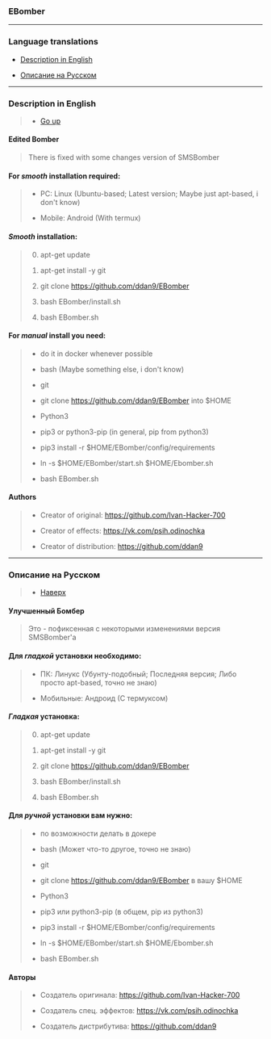 ### EBomber

----------------------------------------------

### Language translations

- [Description in English](#Description-in-English)

- [Описание на Русском](#Описание-на-Русском)

----------------------------------------------

### Description in English 

> - [Go up](#Language-translations)

#### Edited Bomber

> There is fixed with some changes version of SMSBomber

#### For ***smooth*** installation required: 

> - PC: Linux (Ubuntu-based; Latest version; Maybe just apt-based, i don't know)
>  
> - Mobile: Android (With termux)

#### ***Smooth*** installation:

> 0. apt-get update
>
> 1. apt-get install -y git
>
> 2. git clone https://github.com/ddan9/EBomber
>
> 3. bash EBomber/install.sh
>
> 4. bash EBomber.sh

#### For ***manual*** install you need:

> - do it in docker whenever possible
>
> - bash (Maybe something else, i don't know)
> 
> - git
>
> - git clone https://github.com/ddan9/EBomber into $HOME
>
> - Python3
>
> - pip3 or python3-pip (in general, pip from python3)
>
> - pip3 install -r $HOME/EBomber/config/requirements
>
> - ln -s $HOME/EBomber/start.sh $HOME/Ebomber.sh
>
> - bash EBomber.sh

#### Authors

> - Creator of original: https://github.com/Ivan-Hacker-700
>
> - Creator of effects: https://vk.com/psih.odinochka
>
> - Creator of distribution: https://github.com/ddan9

----------------------------------------------

### Описание на Русском

> - [Наверх](#Language-translations)

#### Улучшенный Бомбер
 
> Это - пофиксенная с некоторыми изменениями версия SMSBomber'а

#### Для ***гладкой*** установки необходимо:

> - ПК: Линукс (Убунту-подобный; Последняя версия; Либо просто apt-based, точно не знаю)
>
> - Мобильные: Андроид (С термуксом)

#### ***Гладкая*** установка:

> 0. apt-get update 
>
> 1. apt-get install -y git
>
> 2. git clone https://github.com/ddan9/EBomber
> 
> 3. bash EBomber/install.sh
>
> 4. bash EBomber.sh

#### Для ***ручной*** установки вам нужно:

> - по возможности делать в докере
>
> - bash (Может что-то другое, точно не знаю)
>
> - git
> 
> - git clone https://github.com/ddan9/EBomber в вашу $HOME
>
> - Python3
>
> - pip3 или python3-pip (в общем, pip из python3)
>
> - pip3 install -r $HOME/EBomber/config/requirements
>
> - ln -s $HOME/EBomber/start.sh $HOME/Ebomber.sh
>
> - bash EBomber.sh

#### Авторы

> - Создатель оригинала: https://github.com/Ivan-Hacker-700
>
> - Создатель спец. эффектов: https://vk.com/psih.odinochka
>
> - Создатель дистрибутива: https://github.com/ddan9
